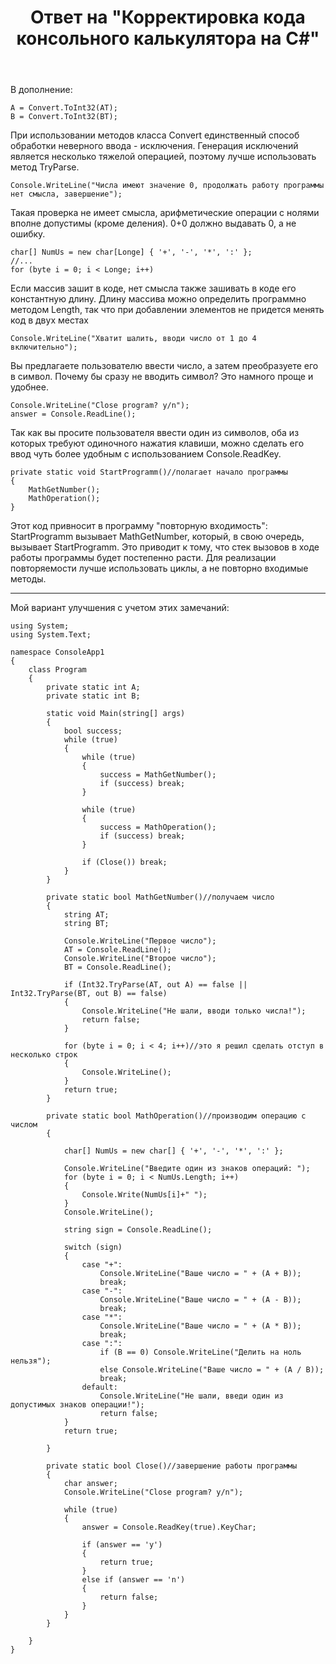 ﻿---
title: "Ответ на \"Корректировка кода консольного калькулятора на C#\""
se.owner.user_id: 240512
se.owner.display_name: "MSDN.WhiteKnight"
se.owner.link: "https://ru.stackoverflow.com/users/240512/msdn-whiteknight"
se.answer_id: 985029
se.question_id: 984352
se.post_type: answer
se.is_accepted: False
---
<p>В дополнение:</p>

<pre><code>A = Convert.ToInt32(AT);
B = Convert.ToInt32(BT);
</code></pre>

<p>При использовании методов класса Convert единственный способ обработки неверного ввода - исключения. Генерация исключений является несколько тяжелой операцией, поэтому лучше использовать метод TryParse.</p>

<pre><code>Console.WriteLine("Числа имеют значение 0, продолжать работу программы нет смысла, завершение");
</code></pre>

<p>Такая проверка не имеет смысла, арифметические операции с нолями вполне допустимы (кроме деления). 0+0 должно выдавать 0, а не ошибку.</p>

<pre><code>char[] NumUs = new char[Longe] { '+', '-', '*', ':' };
//...
for (byte i = 0; i &lt; Longe; i++)
</code></pre>

<p>Если массив зашит в коде, нет смысла также зашивать в коде его константную длину. Длину массива можно определить программно методом Length, так что при добавлении элементов не придется менять код в двух местах</p>

<pre><code>Console.WriteLine("Хватит шалить, вводи число от 1 до 4 включительно");
</code></pre>

<p>Вы предлагаете пользователю ввести число, а затем преобразуете его в символ. Почему бы сразу не вводить символ? Это намного проще и удобнее.</p>

<pre><code>Console.WriteLine("Close program? y/n");
answer = Console.ReadLine();
</code></pre>

<p>Так как вы просите пользователя ввести один из символов, оба из которых требуют одиночного нажатия клавиши, можно сделать его ввод чуть более удобным с использованием Console.ReadKey.</p>

<pre><code>private static void StartProgramm()//полагает начало программы
{
    MathGetNumber();
    MathOperation();
}
</code></pre>

<p>Этот код привносит в программу "повторную входимость": StartProgramm вызывает MathGetNumber, который, в свою очередь, вызывает StartProgramm. Это приводит к тому, что стек вызовов в ходе работы программы будет постепенно расти. Для реализации повторяемости лучше использовать циклы, а не повторно входимые методы.</p>

<hr>

<p>Мой вариант улучшения с учетом этих замечаний:</p>

<pre><code>using System;
using System.Text;

namespace ConsoleApp1
{
    class Program
    {
        private static int A;
        private static int B;

        static void Main(string[] args)
        {
            bool success;
            while (true)
            {
                while (true)
                {
                    success = MathGetNumber();
                    if (success) break;
                }

                while (true)
                {
                    success = MathOperation();
                    if (success) break;
                }                

                if (Close()) break;                 
            }
        }       

        private static bool MathGetNumber()//получаем число
        {
            string AT;
            string BT;

            Console.WriteLine("Первое число");
            AT = Console.ReadLine();
            Console.WriteLine("Второе число");
            BT = Console.ReadLine();

            if (Int32.TryParse(AT, out A) == false || Int32.TryParse(BT, out B) == false)
            {
                Console.WriteLine("Не шали, вводи только числа!");
                return false;
            }

            for (byte i = 0; i &lt; 4; i++)//это я решил сделать отступ в несколько строк
            {
                Console.WriteLine();
            }
            return true;
        }

        private static bool MathOperation()//производим операцию с числом
        {                       

            char[] NumUs = new char[] { '+', '-', '*', ':' };

            Console.WriteLine("Введите один из знаков операций: ");
            for (byte i = 0; i &lt; NumUs.Length; i++)
            {
                Console.Write(NumUs[i]+" ");                
            }
            Console.WriteLine();

            string sign = Console.ReadLine();

            switch (sign)
            {
                case "+":
                    Console.WriteLine("Ваше число = " + (A + B));
                    break;
                case "-":
                    Console.WriteLine("Ваше число = " + (A - B));
                    break;
                case "*":
                    Console.WriteLine("Ваше число = " + (A * B));
                    break;
                case ":":
                    if (B == 0) Console.WriteLine("Делить на ноль нельзя");
                    else Console.WriteLine("Ваше число = " + (A / B));
                    break;
                default:
                    Console.WriteLine("Не шали, введи один из допустимых знаков операции!");
                    return false;
            }
            return true;

        }                

        private static bool Close()//завершение работы программы
        {
            char answer;
            Console.WriteLine("Close program? y/n");

            while (true)
            {
                answer = Console.ReadKey(true).KeyChar;

                if (answer == 'y')
                {
                    return true;
                }
                else if (answer == 'n')
                {
                    return false;
                }                
            }            
        }

    }
}
</code></pre>
